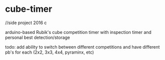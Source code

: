 # cube-timer
//side project 2016 c

arduino-based Rubik's cube competition timer with inspection timer and personal best detection/storage

todo:
add ability to switch between different competitions and have different pb's for each (2x2, 3x3, 4x4, pyraminx, etc)
